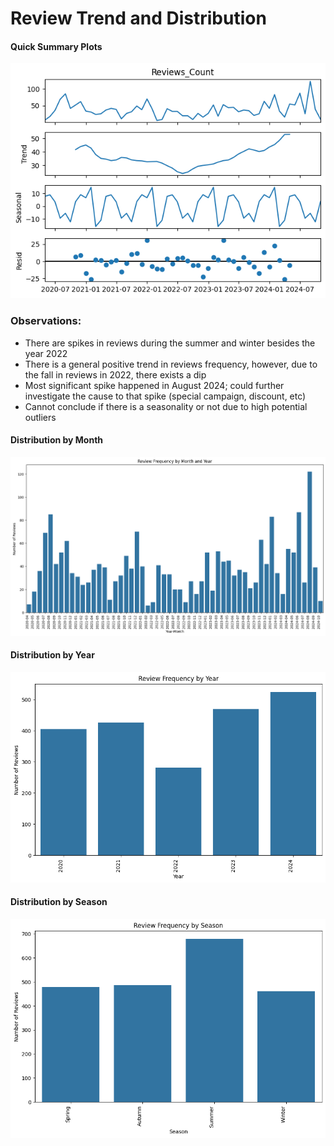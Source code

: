 # Review Trend and Distribution

#### Quick Summary Plots
![](img/summary.png)

### Observations:
- There are spikes in reviews during the summer and winter besides the year 2022
- There is a general positive trend in reviews frequency, however, due to the fall in reviews in 2022, there exists a dip
- Most significant spike happened in August 2024; could further investigate the cause to that spike (special campaign, discount, etc)
- Cannot conclude if there is a seasonality or not due to high potential outliers


#### Distribution by Month
![](img/distributionYearMonth.png)

#### Distribution by Year
![](img/distributionYear.png)

#### Distribution by Season
![](img/distributionSeason.png)
